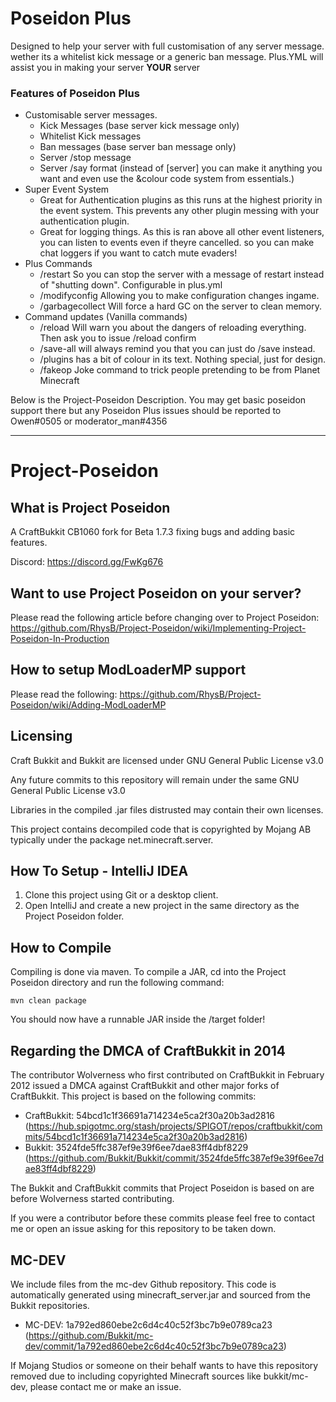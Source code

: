 # Poseidon Plus

Designed to help your server with full customisation of any server message. wether its a whitelist kick message or a generic ban message. Plus.YML will assist you in making your server **YOUR** server

### Features of Poseidon Plus
 - Customisable server messages.
   - Kick Messages (base server kick message only)
   - Whitelist Kick messages
   - Ban messages (base server ban message only)
   - Server /stop message
   - Server /say format (instead of \[server\] you can make it anything you want and even use the &colour code system from essentials.)
 - Super Event System
   - Great for Authentication plugins as this runs at the highest priority in the event system. This prevents any other plugin messing with your authentication plugin.
   - Great for logging things. As this is ran above all other event listeners, you can listen to events even if theyre cancelled. so you can make chat loggers if you want to catch mute evaders!
 - Plus Commands
   - /restart So you can stop the server with a message of restart instead of "shutting down". Configurable in plus.yml
   - /modifyconfig Allowing you to make configuration changes ingame. 
   - /garbagecollect Will force a hard GC on the server to clean memory.
 - Command updates (Vanilla commands)
   - /reload Will warn you about the dangers of reloading everything. Then ask you to issue /reload confirm
   - /save-all will always remind you that you can just do /save instead.
   - /plugins has a bit of colour in its text. Nothing special, just for design.
   - /fakeop Joke command to trick people pretending to be from Planet Minecraft

Below is the Project-Poseidon Description. You may get basic poseidon support there but any Poseidon Plus issues should be reported to Owen#0505 or moderator_man#4356








---
# Project-Poseidon
## What is Project Poseidon
A CraftBukkit CB1060 fork for Beta 1.7.3 fixing bugs and adding basic features.

Discord: https://discord.gg/FwKg676

## Want to use Project Poseidon on your server?
Please read the following article before changing over to Project Poseidon: https://github.com/RhysB/Project-Poseidon/wiki/Implementing-Project-Poseidon-In-Production

## How to setup ModLoaderMP support
Please read the following: https://github.com/RhysB/Project-Poseidon/wiki/Adding-ModLoaderMP

## Licensing
Craft Bukkit and Bukkit are licensed under GNU General Public License v3.0

Any future commits to this repository will remain under the same GNU General Public License v3.0

Libraries in the compiled .jar files distrusted may contain their own licenses.

This project contains decompiled code that is copyrighted by Mojang AB typically under the package net.minecraft.server.

## How To Setup - IntelliJ IDEA

1. Clone this project using Git or a desktop client.
2. Open IntelliJ and create a new project in the same directory as the Project Poseidon folder.
   
## How to Compile

Compiling is done via maven. To compile a JAR, cd into the Project Poseidon directory and run the following command:

```
mvn clean package
```

You should now have a runnable JAR inside the /target folder!

## Regarding the DMCA of CraftBukkit in 2014
The contributor Wolverness who first contributed on CraftBukkit in February 2012 issued a DMCA against CraftBukkit and other major forks of CraftBukkit. 
This project is based on the following commits:

* CraftBukkit: 54bcd1c1f36691a714234e5ca2f30a20b3ad2816 (https://hub.spigotmc.org/stash/projects/SPIGOT/repos/craftbukkit/commits/54bcd1c1f36691a714234e5ca2f30a20b3ad2816) 
* Bukkit: 3524fde5ffc387ef9e39f6ee7dae83ff4dbf8229 (https://github.com/Bukkit/Bukkit/commit/3524fde5ffc387ef9e39f6ee7dae83ff4dbf8229)

The Bukkit and CraftBukkit commits that Project Poseidon is based on are before Wolverness started contributing.

If you were a contributor before these commits please feel free to contact me or open an issue asking for this repository to be taken down.

## MC-DEV
We include files from the mc-dev Github repository. This code is automatically generated using minecraft_server.jar and sourced from the Bukkit repositories.
* MC-DEV: 1a792ed860ebe2c6d4c40c52f3bc7b9e0789ca23 (https://github.com/Bukkit/mc-dev/commit/1a792ed860ebe2c6d4c40c52f3bc7b9e0789ca23)

If Mojang Studios or someone on their behalf wants to have this repository removed due to including copyrighted Minecraft sources like bukkit/mc-dev, please contact me or make an issue.
